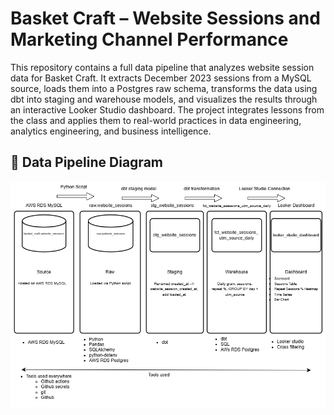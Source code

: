 # Basket Craft – Website Sessions and Marketing Channel Performance

This repository contains a full data pipeline that analyzes website session data for Basket Craft. It extracts December 2023 sessions from a MySQL source, loads them into a Postgres raw schema, transforms the data using dbt into staging and warehouse models, and visualizes the results through an interactive Looker Studio dashboard. The project integrates lessons from the class and applies them to real-world practices in data engineering, analytics engineering, and business intelligence.

## 📌 Data Pipeline Diagram

![Data Pipeline](../Basket_Craft_DBT.drawio.png)



